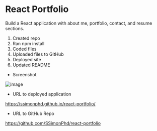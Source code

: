 # React Portfolio

Build a React application with about me, portfolio, contact, and resume sections.

1. Created repo
1. Ran npm install 
1. Coded files
1. Uploaded files to GitHub
1. Deployed site
1. Updated README

- Screenshot

![image](https://user-images.githubusercontent.com/60651145/212244162-f89a0097-5c47-41b7-a958-acb73ea319f0.png)

- URL to deployed application

https://ssimonphd.github.io/react-portfolio/

- URL to GitHub Repo

https://github.com/SSimonPhd/react-portfolio